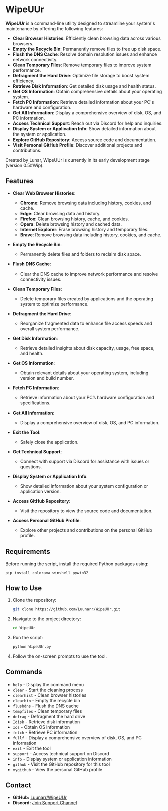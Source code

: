# WipeUUr

**WipeUUr** is a command-line utility designed to streamline your system's maintenance by offering the following features:

- **Clear Browser Histories**: Efficiently clean browsing data across various browsers.
- **Empty the Recycle Bin**: Permanently remove files to free up disk space.
- **Flush the DNS Cache**: Resolve domain resolution issues and enhance network connectivity.
- **Clean Temporary Files**: Remove temporary files to improve system performance.
- **Defragment the Hard Drive**: Optimize file storage to boost system efficiency.
- **Retrieve Disk Information**: Get detailed disk usage and health status.
- **Get OS Information**: Obtain comprehensive details about your operating system.
- **Fetch PC Information**: Retrieve detailed information about your PC's hardware and configuration.
- **Get All Information**: Display a comprehensive overview of disk, OS, and PC information.
- **Access Technical Support**: Reach out via Discord for help and inquiries.
- **Display System or Application Info**: Show detailed information about the system or application.
- **Explore GitHub Repository**: Access source code and documentation.
- **Visit Personal GitHub Profile**: Discover additional projects and contributions.

Created by Lunar, WipeUUr is currently in its early development stage (version 0.5#Wip).

## Features

- **Clear Web Browser Histories**:
  - **Chrome**: Remove browsing data including history, cookies, and cache.
  - **Edge**: Clear browsing data and history.
  - **Firefox**: Clean browsing history, cache, and cookies.
  - **Opera**: Delete browsing history and cached data.
  - **Internet Explorer**: Erase browsing history and temporary files.
  - **Brave**: Remove browsing data including history, cookies, and cache.

- **Empty the Recycle Bin**:
  - Permanently delete files and folders to reclaim disk space.

- **Flush DNS Cache**:
  - Clear the DNS cache to improve network performance and resolve connectivity issues.

- **Clean Temporary Files**:
  - Delete temporary files created by applications and the operating system to optimize performance.

- **Defragment the Hard Drive**:
  - Reorganize fragmented data to enhance file access speeds and overall system performance.

- **Get Disk Information**:
  - Retrieve detailed insights about disk capacity, usage, free space, and health.

- **Get OS Information**:
  - Obtain relevant details about your operating system, including version and build number.

- **Fetch PC Information**:
  - Retrieve information about your PC’s hardware configuration and specifications.

- **Get All Information**:
  - Display a comprehensive overview of disk, OS, and PC information.

- **Exit the Tool**:
  - Safely close the application.

- **Get Technical Support**:
  - Connect with support via Discord for assistance with issues or questions.

- **Display System or Application Info**:
  - Show detailed information about your system configuration or application version.

- **Access GitHub Repository**:
  - Visit the repository to view the source code and documentation.

- **Access Personal GitHub Profile**:
  - Explore other projects and contributions on the personal GitHub profile.

## Requirements

Before running the script, install the required Python packages using:

    pip install colorama winshell pywin32

## How to Use

1. Clone the repository:

    ```bash
    git clone https://github.com/Luunarr/WipeUUr.git
    ```

2. Navigate to the project directory:

    ```bash
    cd WipeUUr
    ```

3. Run the script:

    ```bash
    python WipeUUr.py
    ```

4. Follow the on-screen prompts to use the tool.

## Commands

- `help`      - Display the command menu
- `clear`     - Start the cleaning process
- `clearhist` - Clean browser histories
- `clearbin`  - Empty the recycle bin
- `flushdns`  - Flush the DNS cache
- `tempfiles` - Clean temporary files
- `defrag`    - Defragment the hard drive
- `Idisk`     - Retrieve disk information
- `Ios`       - Obtain OS information
- `fetch`     - Retrieve PC information
- `fullf`     - Display a comprehensive overview of disk, OS, and PC information
- `exit`      - Exit the tool
- `support`   - Access technical support on Discord
- `info`      - Display system or application information
- `github`    - Visit the GitHub repository for this tool
- `mygithub`  - View the personal GitHub profile

## Contact

- **GitHub:** [Luunarr/WipeUUr](https://github.com/Luunarr/WipeUUr)
- **Discord:** [Join Support Channel](https://discord.gg/zACVRwCSve)

